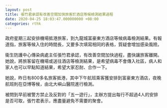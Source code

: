 ```yaml
---
layout: post
title: 張竹君承認有改善空間加快旅客於酒店等候檢測結果過程
date: 2020-04-25 18:03:47.000000000 +08:00
categories: rthk
---
```


政府星期三起安排機場抵港旅客，到九龍城富豪東方酒店等候病毒檢測結果。有報道指，旅客等候入住的時間長，又要多次填寫相同的表格，質疑會增加感染風險。

衞生防護中心傳染病處主任張竹君承認，有改善空間加快過程，盡快讓旅客離開。她說，將旅客留在機場或送往酒店等檢測結果，是希望病毒不會傳入社區，病人和家人也可以早點知道結果，希望大家忍耐、合作一下。

她說，昨日有800多名旅客抵港，其中下午航班乘客獲安排到富豪東方酒店，夜晚航班則在亞博等候，由北大嶼山醫院進行檢測。

被問到早前被警方禁止及反對的「五一遊行」，主辦方提出每行不超過4人的安排是否可取，張竹君表示，應盡量避免不需要的聚會。
